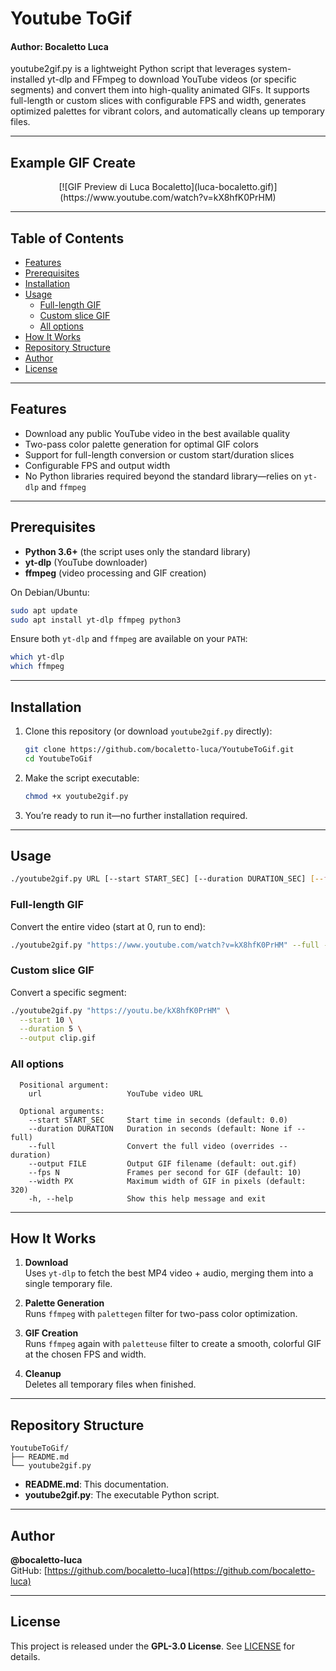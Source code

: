 # Youtube ToGif
#### Author: Bocaletto Luca

youtube2gif.py is a lightweight Python script that leverages system-installed yt-dlp and FFmpeg to download YouTube videos (or specific segments) and convert them into high-quality animated GIFs. It supports full-length or custom slices with configurable FPS and width, generates optimized palettes for vibrant colors, and automatically cleans up temporary files.

---

## Example GIF Create

<div align="center">
  [![GIF Preview di Luca Bocaletto](luca-bocaletto.gif)](https://www.youtube.com/watch?v=kX8hfK0PrHM)
</div>

---

## Table of Contents

- [Features](#features)  
- [Prerequisites](#prerequisites)  
- [Installation](#installation)  
- [Usage](#usage)  
  - [Full-length GIF](#full-length-gif)  
  - [Custom slice GIF](#custom-slice-gif)  
  - [All options](#all-options)  
- [How It Works](#how-it-works)  
- [Repository Structure](#repository-structure)  
- [Author](#author)  
- [License](#license)  

---

## Features

- Download any public YouTube video in the best available quality  
- Two-pass color palette generation for optimal GIF colors  
- Support for full-length conversion or custom start/duration slices  
- Configurable FPS and output width  
- No Python libraries required beyond the standard library—relies on `yt-dlp` and `ffmpeg`  

---

## Prerequisites

- **Python 3.6+** (the script uses only the standard library)  
- **yt-dlp** (YouTube downloader)  
- **ffmpeg** (video processing and GIF creation)  

On Debian/Ubuntu:

```bash
sudo apt update
sudo apt install yt-dlp ffmpeg python3
```

Ensure both `yt-dlp` and `ffmpeg` are available on your `PATH`:

```bash
which yt-dlp
which ffmpeg
```

---

## Installation

1. Clone this repository (or download `youtube2gif.py` directly):

   ```bash
   git clone https://github.com/bocaletto-luca/YoutubeToGif.git
   cd YoutubeToGif
   ```

2. Make the script executable:

   ```bash
   chmod +x youtube2gif.py
   ```

3. You’re ready to run it—no further installation required.

---

## Usage

```bash
./youtube2gif.py URL [--start START_SEC] [--duration DURATION_SEC] [--full] [--output FILE] [--fps N] [--width PX]
```

### Full-length GIF

Convert the entire video (start at 0, run to end):

```bash
./youtube2gif.py "https://www.youtube.com/watch?v=kX8hfK0PrHM" --full --output full.gif
```

### Custom slice GIF

Convert a specific segment:

```bash
./youtube2gif.py "https://youtu.be/kX8hfK0PrHM" \
  --start 10 \
  --duration 5 \
  --output clip.gif
```

### All options

```text
  Positional argument:
    url                   YouTube video URL

  Optional arguments:
    --start START_SEC     Start time in seconds (default: 0.0)
    --duration DURATION   Duration in seconds (default: None if --full)
    --full                Convert the full video (overrides --duration)
    --output FILE         Output GIF filename (default: out.gif)
    --fps N               Frames per second for GIF (default: 10)
    --width PX            Maximum width of GIF in pixels (default: 320)
    -h, --help            Show this help message and exit
```

---

## How It Works

1. **Download**  
   Uses `yt-dlp` to fetch the best MP4 video + audio, merging them into a single temporary file.  

2. **Palette Generation**  
   Runs `ffmpeg` with `palettegen` filter for two-pass color optimization.  

3. **GIF Creation**  
   Runs `ffmpeg` again with `paletteuse` filter to create a smooth, colorful GIF at the chosen FPS and width.  

4. **Cleanup**  
   Deletes all temporary files when finished.

---

## Repository Structure

```
YoutubeToGif/
├── README.md
└── youtube2gif.py
```

- **README.md**: This documentation.  
- **youtube2gif.py**: The executable Python script.

---

## Author

**@bocaletto-luca**  
GitHub: [https://github.com/bocaletto-luca](https://github.com/bocaletto-luca)  

---

## License

This project is released under the **GPL-3.0 License**. See [LICENSE](LICENSE) for details.
